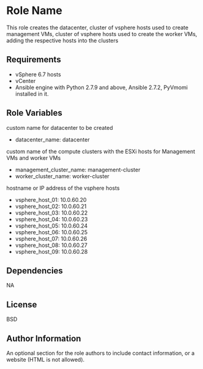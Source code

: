 Role Name
=========

This role creates the datacenter, cluster of vsphere hosts used to create management VMs, cluster of vsphere hosts used to create the worker VMs, adding the respective hosts into the clusters

Requirements
------------
- vSphere 6.7 hosts 
- vCenter
- Ansible engine with Python 2.7.9 and above, Ansible 2.7.2, PyVmomi installed in it.

Role Variables
--------------
custom name for datacenter to be created 
- datacenter_name: datacenter

custom name of the compute clusters with the ESXi hosts for Management VMs and worker VMs  
- management_cluster_name: management-cluster
- worker_cluster_name: worker-cluster

hostname or IP address of the vsphere hosts
- vsphere_host_01: 10.0.60.20
- vsphere_host_02: 10.0.60.21
- vsphere_host_03: 10.0.60.22
- vsphere_host_04: 10.0.60.23
- vsphere_host_05: 10.0.60.24
- vsphere_host_06: 10.0.60.25
- vsphere_host_07: 10.0.60.26
- vsphere_host_08: 10.0.60.27
- vsphere_host_09: 10.0.60.28

Dependencies
------------
NA

License
-------

BSD

Author Information
------------------

An optional section for the role authors to include contact information, or a website (HTML is not allowed).

